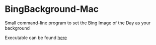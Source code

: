 # BingBackground-Mac
Small command-line program to set the Bing Image of the Day as your background

Executable can be found [here](http://ejosue.com/wp-content/uploads/BingBackground.zip)
